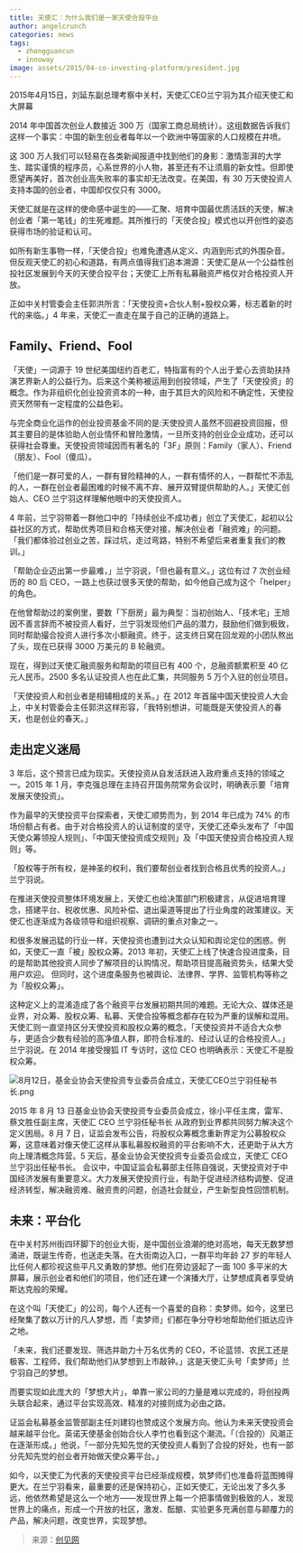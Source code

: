 ```yaml
---
title: 天使汇：为什么我们是一家天使合投平台
author: angelcrunch
categories: news
tags:
  - zhongguancun
  - innoway
image: assets/2015/04-co-investing-platform/president.jpg
---
```


2015年4月15日，刘延东副总理考察中关村，天使汇CEO兰宁羽为其介绍天使汇和大屏幕

2014 年中国首次创业人数接近 300 万（国家工商总局统计）。这组数据告诉我们这样一个事实：中国的新生创业者每年以一个欧洲中等国家的人口规模在井喷。

这 300 万人我们可以轻易在各类新闻报道中找到他们的身影：激情澎湃的大学生、踏实谨慎的程序员，心系世界的小人物，甚至还有不让须眉的新女性。但即使愿望再美好，首次创业高失败率的事实却无法改变。在美国，有 30 万天使投资人支持本国的创业者，中国却仅仅只有 3000。

天使汇就是在这样的使命感中诞生的——汇聚、培育中国最优质活跃的天使，解决创业者「第一笔钱」的生死难题。其所推行的「天使合投」模式也以开创性的姿态获得市场的验证和认可。

如所有新生事物一样，「天使合投」也难免遭遇从定义、内涵到形式的外围杂音。但反观天使汇的初心和道路，有两点值得我们追本溯源：天使汇是从一个公益性创投社区发展到今天的天使合投平台；天使汇上所有私募融资严格仅对合格投资人开放。

正如中关村管委会主任郭洪所言：「天使投资+合伙人制+股权众筹，标志着新的时代的来临。」4 年来，天使汇一直走在属于自己的正确的道路上。

## Family、Friend、Fool

「天使」一词源于 19 世纪美国纽约百老汇，特指富有的个人出于爱心去资助扶持演艺界新人的公益行为。后来这个美称被运用到创投领域，产生了「天使投资」的概念。作为非组织化创业投资资本的一种，由于其巨大的风险和不确定性，天使投资天然带有一定程度的公益色彩。

与完全商业化运作的创业投资基金不同的是:天使投资人虽然不回避投资回报，但其主要目的是体验助人创业情怀和冒险激情，一旦所支持的创业企业成功，还可以获得社会尊重。天使投资领域因而有著名的「3F」原则：Family（家人）、Friend（朋友）、Fool（傻瓜）。

「他们是一群可爱的人，一群有冒险精神的人，一群有情怀的人，一群帮忙不添乱的人，一群在创业者最困难的时候不离不弃、展开双臂提供帮助的人。」天使汇创始人、CEO 兰宁羽这样理解他眼中的天使投资人。

4 年前，兰宁羽带着一群他口中的「持续创业不成功者」创立了天使汇，起初以公益社区的方式，帮助优秀项目和合格天使对接，解决创业者「融资难」的问题。「我们都体验过创业之苦，踩过坑，走过弯路，特别不希望后来者重复我们的教训。」

「帮助企业迈出第一步最难，」兰宁羽说，「但也最有意义。」这位有过 7 次创业经历的 80 后 CEO，一路上也获过很多天使的帮助，如今他自己成为这个「helper」的角色。

在他曾帮助过的案例里，要数「下厨房」最为典型：当初创始人、「技术宅」王旭因不善言辞而不被投资人看好，兰宁羽发现他们产品的潜力，鼓励他们做到极致，同时帮助撮合投资人进行多次小额融资。终于，这支终日窝在回龙观的小团队熬出了头，现在已获得 3000 万美元的 B 轮融资。

现在，得到过天使汇融资服务和帮助的项目已有 400 个，总融资额累积至 40 亿元人民币。2500 多名认证投资人也在此汇集，共同服务 5 万个入驻的创业项目。

「天使投资人和创业者是相辅相成的关系。」在 2012 年首届中国天使投资人大会上，中关村管委会主任郭洪这样形容，「我特别想讲，可能既是天使投资人的春天，也是创业的春天。」

## 走出定义迷局

3 年后，这个预言已成为现实。天使投资从自发活跃进入政府重点支持的领域之一。2015 年 1 月，李克强总理在主持召开国务院常务会议时，明确表示要「培育发展天使投资」。

作为最早的天使投资平台探索者，天使汇顺势而为，到 2014 年已成为 74% 的市场份额占有者。由于对合格投资人的认证制度的坚守，天使汇还牵头发布了「中国天使众筹领投人规则」、「中国天使投资成交规则」及「中国天使投资合格投资人规则」等。

「股权等于所有权，是神圣的权利，我们要帮创业者找到合格且优秀的投资人。」兰宁羽说。

在推进天使投资整体环境发展上，天使汇也给决策部门积极建言，从促进培育理念，搭建平台、税收优惠、风险补偿、退出渠道等提出了行业角度的政策建议。天使汇也逐渐成为各级领导和组织视察、调研的重点对象之一。

和很多发展迅猛的行业一样，天使投资也遭到过大众认知和舆论定位的困惑。例如，天使汇一直「被」股权众筹。2013 年初，天使汇上线了快速合投进度条，目的是帮助其他投资人同步了解项目的认购情况，帮助项目提高融资势头，结果大受用户欢迎。 但同时，这个进度条服务也被舆论、法律界、学界、监管机构等称之为「股权众筹」。

这种定义上的混淆造成了各个融资平台发展初期共同的难题。无论大众、媒体还是业界，对众筹、股权众筹、私募、天使合投等概念都存在较为严重的误解和混用。天使汇则一直坚持区分天使投资和股权众筹的概念，「天使投资并不适合大众参与，更适合少数有经验的高净值人群，即符合标准的、经过认证的合格投资人。」兰宁羽说。在 2014 年接受搜狐 IT 专访时，这位 CEO 也明确表示：天使汇不是股权众筹。

![8月12日，基金业协会天使投资专业委员会成立，天使汇CEO兰宁羽任秘书长.png](/assets/2015/04-co-investing-platform/group.jpg)

2015 年 8 月 13 日基金业协会天使投资专业委员会成立，徐小平任主席，雷军、蔡文胜任副主席，天使汇 CEO 兰宁羽任秘书长
从政府到业界都共同努力解决这个定义困局。8 月 7 日，证监会发布公告，将股权众筹概念重新界定为公募股权众筹，这意味着对像天使汇这样从事私募股权融资的平台影响不大，还更助于从大方向上理清概念阵营。5 天后，基金业协会天使投资专业委员会成立，天使汇 CEO 兰宁羽出任秘书长。  会议中，中国证监会私募部主任陈自强说，天使投资对于中国经济发展有重要意义。大力发展天使投资行业，有助于促进经济结构调整、促进经济转型，解决融资难、融资贵的问题，创造社会就业，产生新型良性回馈机制。

## 未来：平台化

在中关村苏州街四环脚下的创业大街，是中国创业浪潮的绝对高地，每天无数梦想涌进，既诞生传奇，也送走失落。在大街南边入口，一群平均年龄 27 岁的年轻人比任何人都珍视这些平凡又勇敢的梦想。他们在旁边竖起了一面 100 多平米的大屏幕，展示创业者和他们的项目，他们还在建一个演播大厅，让梦想成真者享受纳斯达克般的荣耀。

在这个叫「天使汇」的公司，每个人还有一个喜爱的自称：卖梦师。如今，这里已经聚集了数以万计的凡人梦想，而「卖梦师」们都在争分夺秒地帮助他们抵达应许之地。

「未来，我们还要发现、筛选并助力十万名优秀的 CEO，不论蓝领、农民工还是极客、工程师，我们帮助他们从梦想到上市敲钟。」这是天使汇头号「卖梦师」兰宁羽自己的梦想。

而要实现如此庞大的「梦想大片」，单靠一家公司的力量是难以完成的，将创投两头联合起来，通过平台实现高效、精准的对接则成为必由之路。

证监会私募基金监管部副主任刘建钧也赞成这个发展方向。他认为未来天使投资会越来越平台化。英诺天使基金创始合伙人李竹也看到这个潮流。「（合投的）风潮正在逐渐形成。」他说，「一部分先知先觉的天使投资人看到了合投的好处，也有一部分先知先觉的创业者开始做天使众筹平台。」

如今，以天使汇为代表的天使投资平台已经渐成规模，筑梦师们也准备将蓝图摊得更大。在兰宁羽看来，最重要的还是保持初心，正如天使汇，无论出发了多久多远，他依然希望是这么一个地方——发现世界上每一个把事情做到极致的人，发现世界上的痛点，形成一个开放的社区，激发、酝酿、实验更多充满创意与颠覆力的产品，解决问题，改变世界，实现梦想。

> 来源：[创见网](http://www.kejilie.com/tech2ipo/article/rayUf2.html)
